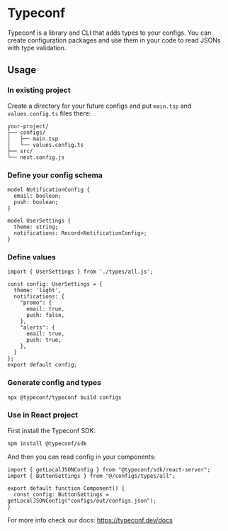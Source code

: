 # Typeconf

Typeconf is a library and CLI that adds types to your configs. You can
create configuration packages and use them in your code to read JSONs with
type validation.

## Usage

### In existing project

Create a directory for your future configs and put `main.tsp` and `values.config.ts` files there:

```
your-project/
├── configs/
│   ├── main.tsp
│   └── values.config.ts
├── src/
└── next.config.js
```

### Define your config schema

```
model NotificationConfig {
  email: boolean;
  push: boolean;
}

model UserSettings {
  theme: string;
  notifications: Record<NotificationConfig>;
}
```

### Define values

```
import { UserSettings } from './types/all.js';

const config: UserSettings = {
  theme: 'light',
  notifications: {
    "promo": {
      email: true,
      push: false,
    },
    "alerts": {
      email: true,
      push: true,
    },
  }
};
export default config;
```

### Generate config and types

```
npx @typeconf/typeconf build configs
```

### Use in React project

First install the Typeconf SDK:

```
npm install @typeconf/sdk
```

And then you can read config in your components:

```
import { getLocalJSONConfig } from "@typeconf/sdk/react-server";
import { ButtonSettings } from "@/configs/types/all";

export default function Component() {
  const config: ButtonSettings = getLocalJSONConfig("configs/out/configs.json");
}
```

For more info check our docs: https://typeconf.dev/docs
